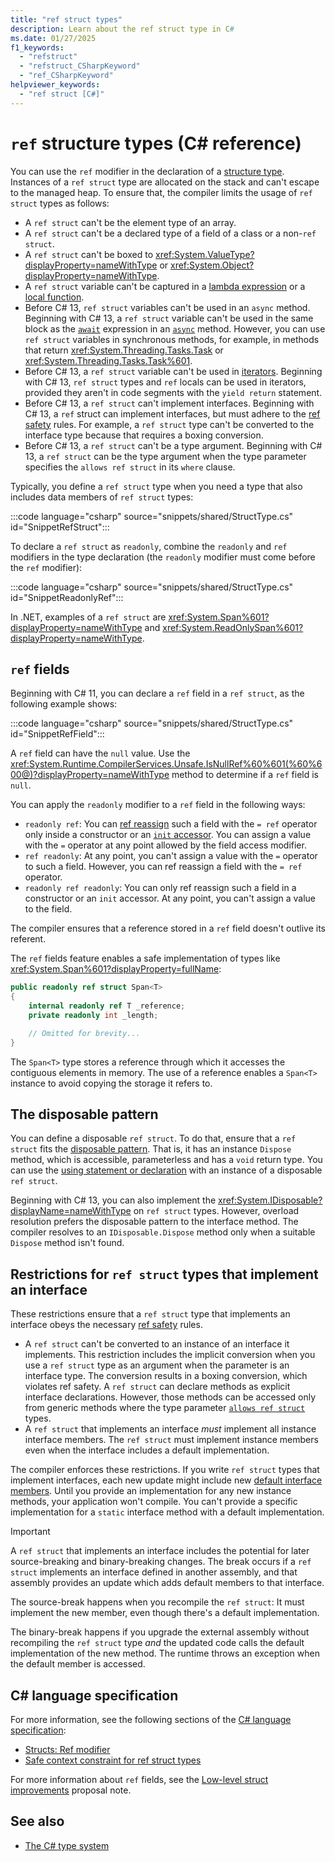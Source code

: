```yaml
---
title: "ref struct types"
description: Learn about the ref struct type in C#
ms.date: 01/27/2025
f1_keywords:
  - "refstruct"
  - "refstruct_CSharpKeyword"
  - "ref_CSharpKeyword"
helpviewer_keywords:
  - "ref struct [C#]"
---
```

# `ref` structure types (C# reference)

You can use the `ref` modifier in the declaration of a [structure type](struct.md). Instances of a `ref struct` type are allocated on the stack and can't escape to the managed heap. To ensure that, the compiler limits the usage of `ref struct` types as follows:

- A `ref struct` can't be the element type of an array.
- A `ref struct` can't be a declared type of a field of a class or a non-`ref struct`.
- A `ref struct` can't be boxed to <xref:System.ValueType?displayProperty=nameWithType> or <xref:System.Object?displayProperty=nameWithType>.
- A `ref struct` variable can't be captured in a [lambda expression](../operators/lambda-expressions.md) or a [local function](../../programming-guide/classes-and-structs/local-functions.md).
- Before C# 13, `ref struct` variables can't be used in an `async` method. Beginning with C# 13, a `ref struct` variable can't be used in the same block as the [`await`](../operators/await.md) expression in an [`async`](../keywords/async.md) method. However, you can use `ref struct` variables in synchronous methods, for example, in methods that return <xref:System.Threading.Tasks.Task> or <xref:System.Threading.Tasks.Task%601>.
- Before C# 13, a `ref struct` variable can't be used in [iterators](../../iterators.md). Beginning with C# 13, `ref struct` types and `ref` locals can be used in iterators, provided they aren't in code segments with the `yield return` statement.
- Before C# 13, a `ref struct` can't implement interfaces. Beginning with C# 13, a `ref` struct can implement interfaces, but must adhere to the [ref safety](~/_csharpstandard/standard/structs.md#1623-ref-modifier) rules. For example, a `ref struct` type can't be converted to the interface type because that requires a boxing conversion.
- Before C# 13, a `ref struct` can't be a type argument. Beginning with C# 13, a `ref struct` can be the type argument when the type parameter specifies the `allows ref struct` in its `where` clause.

Typically, you define a `ref struct` type when you need a type that also includes data members of `ref struct` types:

:::code language="csharp" source="snippets/shared/StructType.cs" id="SnippetRefStruct":::

To declare a `ref struct` as `readonly`, combine the `readonly` and `ref` modifiers in the type declaration (the `readonly` modifier must come before the `ref` modifier):

:::code language="csharp" source="snippets/shared/StructType.cs" id="SnippetReadonlyRef":::

In .NET, examples of a `ref struct` are <xref:System.Span%601?displayProperty=nameWithType> and <xref:System.ReadOnlySpan%601?displayProperty=nameWithType>.

## `ref` fields

Beginning with C# 11, you can declare a `ref` field in a `ref struct`, as the following example shows:

:::code language="csharp" source="snippets/shared/StructType.cs" id="SnippetRefField":::

A `ref` field can have the `null` value. Use the <xref:System.Runtime.CompilerServices.Unsafe.IsNullRef%60%601(%60%600@)?displayProperty=nameWithType> method to determine if a `ref` field is `null`.

You can apply the `readonly` modifier to a `ref` field in the following ways:

- `readonly ref`: You can [ref reassign](../operators/assignment-operator.md#ref-assignment) such a field with the `= ref` operator only inside a constructor or an [`init` accessor](../keywords/init.md). You can assign a value with the `=` operator at any point allowed by the field access modifier.
- `ref readonly`: At any point, you can't assign a value with the `=` operator to such a field. However, you can ref reassign a field with the `= ref` operator.
- `readonly ref readonly`: You can only ref reassign such a field in a constructor or an `init` accessor. At any point, you can't assign a value to the field.

The compiler ensures that a reference stored in a `ref` field doesn't outlive its referent.

The `ref` fields feature enables a safe implementation of types like <xref:System.Span%601?displayProperty=fullName>:

```csharp
public readonly ref struct Span<T>
{
    internal readonly ref T _reference;
    private readonly int _length;

    // Omitted for brevity...
}
```

The `Span<T>` type stores a reference through which it accesses the contiguous elements in memory. The use of a reference enables a `Span<T>` instance to avoid copying the storage it refers to.

## The disposable pattern

You can define a disposable `ref struct`. To do that, ensure that a `ref struct` fits the [disposable pattern](~/_csharplang/proposals/csharp-8.0/using.md#pattern-based-using). That is, it has an instance `Dispose` method, which is accessible, parameterless and has a `void` return type. You can use the [using statement or declaration](../statements/using.md) with an instance of a disposable `ref struct`.

Beginning with C# 13, you can also implement the <xref:System.IDisposable?displayName=nameWithType> on `ref struct` types. However, overload resolution prefers the disposable pattern to the interface method. The compiler resolves to an `IDisposable.Dispose` method only when a suitable `Dispose` method isn't found.

## Restrictions for `ref struct` types that implement an interface

These restrictions ensure that a `ref struct` type that implements an interface obeys the necessary [ref safety](~/_csharpstandard/standard/structs.md#1623-ref-modifier) rules.

- A `ref struct` can't be converted to an instance of an interface it implements. This restriction includes the implicit conversion when you use a `ref struct` type as an argument when the parameter is an interface type. The conversion results in a boxing conversion, which violates ref safety. A `ref struct` can declare methods as explicit interface declarations. However, those methods can be accessed only from generic methods where the type parameter [`allows ref struct`](../../programming-guide/generics/constraints-on-type-parameters.md#allows-ref-struct) types.
- A `ref struct` that implements an interface *must* implement all instance interface members. The `ref struct` must implement instance members even when the interface includes a default implementation.

The compiler enforces these restrictions. If you write `ref struct` types that implement interfaces, each new update might include new [default interface members](../keywords/interface.md#default-interface-members). Until you provide an implementation for any new instance methods, your application won't compile. You can't provide a specific implementation for a `static` interface method with a default implementation.

> [!IMPORTANT]
> A `ref struct` that implements an interface includes the potential for later source-breaking and binary-breaking changes. The break occurs if a `ref struct` implements an interface defined in another assembly, and that assembly provides an update which adds default members to that interface.
>
> The source-break happens when you recompile the `ref struct`: It must implement the new member, even though there's a default implementation.
>
> The binary-break happens if you upgrade the external assembly without recompiling the `ref struct` type *and* the updated code calls the default implementation of the new method. The runtime throws an exception when the default member is accessed.

## C# language specification

For more information, see the following sections of the [C# language specification](~/_csharpstandard/standard/README.md):

- [Structs: Ref modifier](~/_csharpstandard/standard/structs.md#1623-ref-modifier)
- [Safe context constraint for ref struct types](~/_csharpstandard/standard/structs.md#16415-safe-context-constraint)

For more information about `ref` fields, see the [Low-level struct improvements](~/_csharplang/proposals/csharp-11.0/low-level-struct-improvements.md) proposal note.

## See also

- [The C# type system](../../fundamentals/types/index.md)
